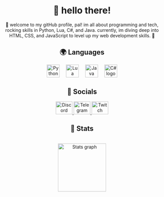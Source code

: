 <h1 align="center">👋 hello there!</h1>

<p align="center">🚀 welcome to my gitHub profile, pal! im all about programming and tech, rocking skills in Python, Lua, C#, and Java. currently, im diving deep into HTML, CSS, and JavaScript to level up my web development skills. 👀</p>

<h2 align="center">🌍 Languages</h2>

<div align="center">
  <img src="https://skillicons.dev/icons?i=py" height="40" alt="Python logo"  />
  <img width="12" />
  <img src="https://skillicons.dev/icons?i=lua" height="40" alt="Lua logo"  />
  <img width="12" />
  <img src="https://skillicons.dev/icons?i=java" height="40" alt="Java logo"  />
  <img width="12" />
  <img src="https://skillicons.dev/icons?i=cs" height="40" alt="C# logo"  />
</div>

<h2 align="center">👤 Socials</h2>

<div align="center">
  <a href="https://discord.com/users/1121132659381375038" target="_blank">
    <img src="https://raw.githubusercontent.com/maurodesouza/profile-readme-generator/master/src/assets/icons/social/discord/default.svg" width="52" height="40" alt="Discord logo"  />
  </a>
  <a href="https://t.me/culturaripaga" target="_blank">
    <img src="https://raw.githubusercontent.com/maurodesouza/profile-readme-generator/master/src/assets/icons/social/telegram/default.svg" width="52" height="40" alt="Telegram logo"  />
  </a>
  <a href="https://twitch.tv/cinquina" target="_blank">
    <img src="https://raw.githubusercontent.com/maurodesouza/profile-readme-generator/master/src/assets/icons/social/twitch/default.svg" width="52" height="40" alt="Twitch logo"  />
  </a>
</div>

<h2 align="center">🚀 Stats</h2>

<br clear="both">

<div align="center">
  <img src="https://github-readme-stats.vercel.app/api?username=cinquina&hide_title=true&hide_rank=false&show_icons=true&include_all_commits=true&count_private=true&disable_animations=false&theme=vue-dark&locale=en&hide_border=true&order=1" height="150" alt="Stats graph"  />
</div>
